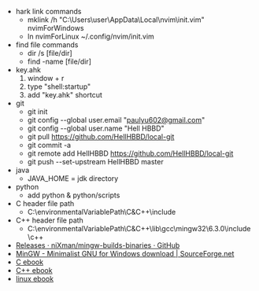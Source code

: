 - hark link commands
  - mklink /h "C:\Users\user\AppData\Local\nvim\init.vim" nvimForWindows
  - ln nvimForLinux ~/.config/nvim/init.vim
- find file commands
  - dir /s [file/dir]
  - find -name [file/dir]
- key.ahk
  1. window + r
  2. type "shell:startup"
  3. add "key.ahk" shortcut
- git
  - git init
  - git config --global user.email "paulyu602@gmail.com"
  - git config --global user.name "Hell HBBD"
  - git pull https://github.com/HellHBBD/local-git
  - git commit -a
  - git remote add HellHBBD https://github.com/HellHBBD/local-git
  - git push --set-upstream HellHBBD master
- java
  - JAVA_HOME = jdk directory
- python
  - add python & python\/scripts
- C header file path
  - C:\environmentalVariablePath\C&C++\include
- C++ header file path
  - C:\environmentalVariablePath\C&C++\lib\gcc\mingw32\6.3.0\include\c++
- [Releases · niXman/mingw-builds-binaries · GitHub](https://github.com/niXman/mingw-builds-binaries/releases)
- [MinGW - Minimalist GNU for Windows download | SourceForge.net](https://sourceforge.net/projects/mingw/)
- [C ebook](https://github.com/auspbro/ebook-c)
- [C++ ebook](https://github.com/auspbro/ebook-cpp)
- [linux ebook](https://github.com/auspbro/ebook-linux)
